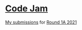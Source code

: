 # [Code Jam](https://codingcompetitions.withgoogle.com/codejam)

[My submissions](https://codingcompetitions.withgoogle.com/codejam/submissions/000000000043585d/aXNpbmVr) for [Round 1A 2021](https://codingcompetitions.withgoogle.com/codejam/round/000000000043585d)
